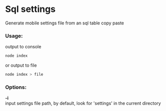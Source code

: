 # Sql settings

Generate mobile settings file from an sql table copy paste

### Usage:

output to console
```bash
node index
```

or output to file
```bash
node index > file
```

### Options:
**-i**  
input settings file path, by default, look for 'settings' in the current directory